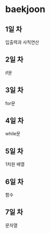 # baekjoon
## 1일 차
입출력과 사칙연산
## 2일 차
if문
## 3일 차
for문
## 4일 차
while문
## 5일 차
1차원 배열
## 6일 차
함수
## 7일 차
문자열